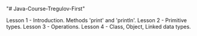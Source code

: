 "# Java-Course-Tregulov-First" 

Lesson 1 - Introduction. Methods 'print' and 'println'.
Lesson 2 - Primitive types.
Lesson 3 - Operations.
Lesson 4 - Class, Object, Linked data types.
